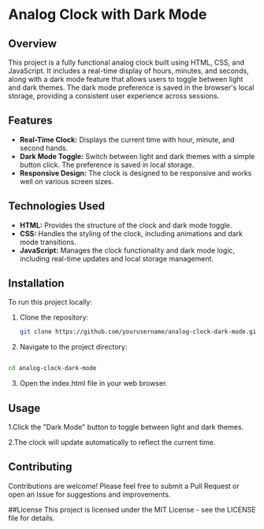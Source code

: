 # Analog Clock with Dark Mode

## Overview

This project is a fully functional analog clock built using HTML, CSS, and JavaScript. It includes a real-time display of hours, minutes, and seconds, along with a dark mode feature that allows users to toggle between light and dark themes. The dark mode preference is saved in the browser's local storage, providing a consistent user experience across sessions.

## Features

- **Real-Time Clock:** Displays the current time with hour, minute, and second hands.
- **Dark Mode Toggle:** Switch between light and dark themes with a simple button click. The preference is saved in local storage.
- **Responsive Design:** The clock is designed to be responsive and works well on various screen sizes.

## Technologies Used

- **HTML:** Provides the structure of the clock and dark mode toggle.
- **CSS:** Handles the styling of the clock, including animations and dark mode transitions.
- **JavaScript:** Manages the clock functionality and dark mode logic, including real-time updates and local storage management.

## Installation

To run this project locally:

1. Clone the repository:
   ```bash
   git clone https://github.com/yourusername/analog-clock-dark-mode.git
   ```
2. Navigate to the project directory:

```bash

cd analog-clock-dark-mode
```
3. Open the index.html file in your web browser.

## Usage
1.Click the "Dark Mode" button to toggle between light and dark themes.

2.The clock will update automatically to reflect the current time.
## Contributing
Contributions are welcome! Please feel free to submit a Pull Request or open an Issue for suggestions and improvements.

##License
This project is licensed under the MIT License - see the LICENSE file for details.
